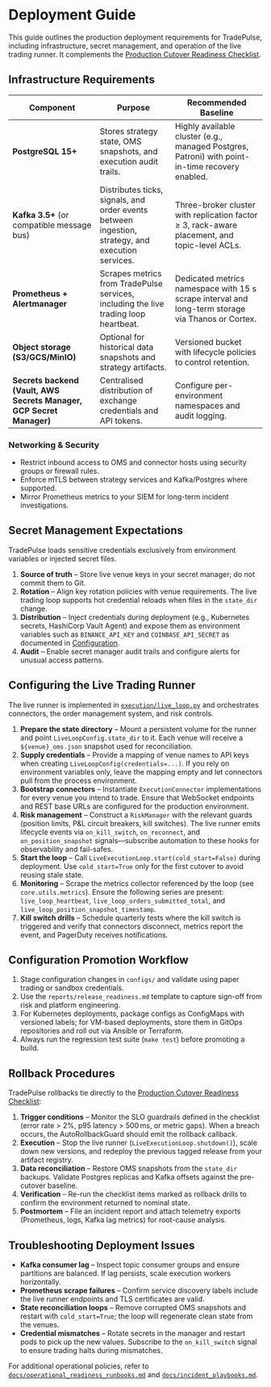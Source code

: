 # Deployment Guide

This guide outlines the production deployment requirements for TradePulse, including infrastructure, secret management, and operation of the live trading runner. It complements the [Production Cutover Readiness Checklist](../reports/prod_cutover_readiness_checklist.md).

## Infrastructure Requirements

| Component | Purpose | Recommended Baseline |
|-----------|---------|----------------------|
| **PostgreSQL 15+** | Stores strategy state, OMS snapshots, and execution audit trails. | Highly available cluster (e.g., managed Postgres, Patroni) with point-in-time recovery enabled. |
| **Kafka 3.5+** (or compatible message bus) | Distributes ticks, signals, and order events between ingestion, strategy, and execution services. | Three-broker cluster with replication factor ≥ 3, rack-aware placement, and topic-level ACLs. |
| **Prometheus + Alertmanager** | Scrapes metrics from TradePulse services, including the live trading loop heartbeat. | Dedicated metrics namespace with 15 s scrape interval and long-term storage via Thanos or Cortex. |
| **Object storage (S3/GCS/MinIO)** | Optional for historical data snapshots and strategy artifacts. | Versioned bucket with lifecycle policies to control retention. |
| **Secrets backend (Vault, AWS Secrets Manager, GCP Secret Manager)** | Centralised distribution of exchange credentials and API tokens. | Configure per-environment namespaces and audit logging. |

### Networking & Security

- Restrict inbound access to OMS and connector hosts using security groups or firewall rules.
- Enforce mTLS between strategy services and Kafka/Postgres where supported.
- Mirror Prometheus metrics to your SIEM for long-term incident investigations.

## Secret Management Expectations

TradePulse loads sensitive credentials exclusively from environment variables or injected secret files.

1. **Source of truth** – Store live venue keys in your secret manager; do not commit them to Git.
2. **Rotation** – Align key rotation policies with venue requirements. The live trading loop supports hot credential reloads when files in the `state_dir` change.
3. **Distribution** – Inject credentials during deployment (e.g., Kubernetes secrets, HashiCorp Vault Agent) and expose them as environment variables such as `BINANCE_API_KEY` and `COINBASE_API_SECRET` as documented in [Configuration](configuration.md#exchange-connector-credentials).
4. **Audit** – Enable secret manager audit trails and configure alerts for unusual access patterns.

## Configuring the Live Trading Runner

The live runner is implemented in [`execution/live_loop.py`](../execution/live_loop.py) and orchestrates connectors, the order management system, and risk controls.

1. **Prepare the state directory** – Mount a persistent volume for the runner and point `LiveLoopConfig.state_dir` to it. Each venue will receive a `${venue}_oms.json` snapshot used for reconciliation.
2. **Supply credentials** – Provide a mapping of venue names to API keys when creating `LiveLoopConfig(credentials=...)`. If you rely on environment variables only, leave the mapping empty and let connectors pull from the process environment.
3. **Bootstrap connectors** – Instantiate `ExecutionConnector` implementations for every venue you intend to trade. Ensure that WebSocket endpoints and REST base URLs are configured for the production environment.
4. **Risk management** – Construct a `RiskManager` with the relevant guards (position limits, P&L circuit breakers, kill switches). The live runner emits lifecycle events via `on_kill_switch`, `on_reconnect`, and `on_position_snapshot` signals—subscribe automation to these hooks for observability and fail-safes.
5. **Start the loop** – Call `LiveExecutionLoop.start(cold_start=False)` during deployment. Use `cold_start=True` only for the first cutover to avoid reusing stale state.
6. **Monitoring** – Scrape the metrics collector referenced by the loop (see `core.utils.metrics`). Ensure the following series are present: `live_loop_heartbeat`, `live_loop_orders_submitted_total`, and `live_loop_position_snapshot_timestamp`.
7. **Kill switch drills** – Schedule quarterly tests where the kill switch is triggered and verify that connectors disconnect, metrics report the event, and PagerDuty receives notifications.

## Configuration Promotion Workflow

1. Stage configuration changes in `configs/` and validate using paper trading or sandbox credentials.
2. Use the `reports/release_readiness.md` template to capture sign-off from risk and platform engineering.
3. For Kubernetes deployments, package configs as ConfigMaps with versioned labels; for VM-based deployments, store them in GitOps repositories and roll out via Ansible or Terraform.
4. Always run the regression test suite (`make test`) before promoting a build.

## Rollback Procedures

TradePulse rollbacks tie directly to the [Production Cutover Readiness Checklist](../reports/prod_cutover_readiness_checklist.md):

1. **Trigger conditions** – Monitor the SLO guardrails defined in the checklist (error rate > 2%, p95 latency > 500 ms, or metric gaps). When a breach occurs, the AutoRollbackGuard should emit the rollback callback.
2. **Execution** – Stop the live runner (`LiveExecutionLoop.shutdown()`), scale down new versions, and redeploy the previous tagged release from your artifact registry.
3. **Data reconciliation** – Restore OMS snapshots from the `state_dir` backups. Validate Postgres replicas and Kafka offsets against the pre-cutover baseline.
4. **Verification** – Re-run the checklist items marked as rollback drills to confirm the environment returned to nominal state.
5. **Postmortem** – File an incident report and attach telemetry exports (Prometheus, logs, Kafka lag metrics) for root-cause analysis.

## Troubleshooting Deployment Issues

- **Kafka consumer lag** – Inspect topic consumer groups and ensure partitions are balanced. If lag persists, scale execution workers horizontally.
- **Prometheus scrape failures** – Confirm service discovery labels include the live runner endpoints and TLS certificates are valid.
- **State reconciliation loops** – Remove corrupted OMS snapshots and restart with `cold_start=True`; the loop will regenerate clean state from the venues.
- **Credential mismatches** – Rotate secrets in the manager and restart pods to pick up the new values. Subscribe to the `on_kill_switch` signal to ensure trading halts during mismatches.

For additional operational policies, refer to [`docs/operational_readiness_runbooks.md`](operational_readiness_runbooks.md) and [`docs/incident_playbooks.md`](incident_playbooks.md).
